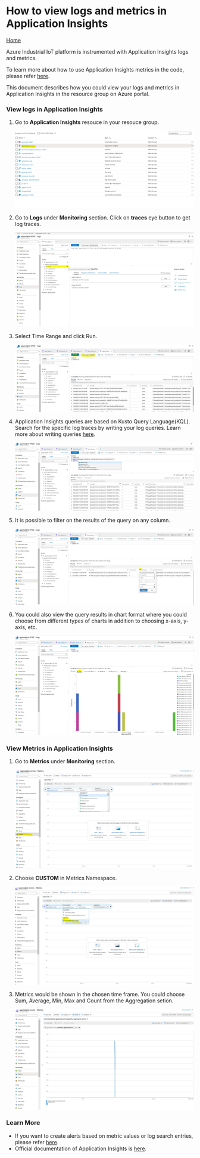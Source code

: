 # How to view logs and metrics in Application Insights

[Home](readme.md)

Azure Industrial IoT platform is instrumented with Application Insights logs and metrics.

To learn more about how to use Application Insights metrics in the code, please refer [here](../dev-guides/howto-use-applicationinsights-metrics.md).

This document describes how you could view your logs and metrics in Application Insights in the resource group on Azure portal.

### View logs in Application Insights 

1. Go to **Application Insights** resouce in your resouce group.

   ![app insights](../media/appinsights1.png)

2. Go to **Logs** under **Monitoring** section. Click on **traces** eye button to get log traces.

   ![logs](../media/appinsights2.png)

3. Select Time Range and click Run.

   ![run](../media/appinsights3.png)
   
4. Application Insights queries are based on Kusto Query Language(KQL). Search for the specific log traces by writing your log queries. Learn more about writing queries [here](<https://docs.microsoft.com/en-us/azure/azure-monitor/log-query/log-query-overview>).

   ![query](../media/appinsights4.png)
   
5. It is possible to filter on the results of the query on any column.

   ![filter](../media/appinsights5.png)
   
6. You could also view the query results in chart format where you could choose from different types of charts in addition to choosing x-axis, y-axis, etc.

   ![chart](../media/appinsights6.png)


### View Metrics in Application Insights

1. Go to **Metrics** under **Monitoring** section.

   ![metrics](../media/appinsights7.png)

2. Choose **CUSTOM** in Metrics Namespace.

   ![custom](../media/appinsights8.png)
   
3. Metrics would be shown in the chosen time frame. You could choose Sum, Average, Min, Max and Count from the Aggregation setion.

   ![chart](../media/appinsights9.png)


### Learn More

- If you want to create alerts based on metric values or log search entries, please refer [here](https://docs.microsoft.com/en-us/azure/azure-monitor/platform/alerts-overview?toc=%2Fazure%2Fazure-monitor%2Ftoc.json).
- Official documentation of Application Insights is [here](https://docs.microsoft.com/en-us/azure/azure-monitor/app/app-insights-overview).